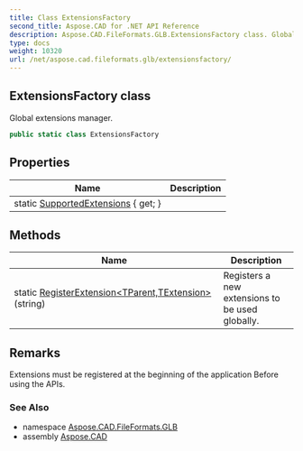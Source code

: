 ```yaml
---
title: Class ExtensionsFactory
second_title: Aspose.CAD for .NET API Reference
description: Aspose.CAD.FileFormats.GLB.ExtensionsFactory class. Global extensions manager
type: docs
weight: 10320
url: /net/aspose.cad.fileformats.glb/extensionsfactory/
---
```

## ExtensionsFactory class

Global extensions manager.

```csharp
public static class ExtensionsFactory
```

## Properties

| Name | Description |
| --- | --- |
| static [SupportedExtensions](../../aspose.cad.fileformats.glb/extensionsfactory/supportedextensions/) { get; } |  |

## Methods

| Name | Description |
| --- | --- |
| static [RegisterExtension&lt;TParent,TExtension&gt;](../../aspose.cad.fileformats.glb/extensionsfactory/registerextension/)(string) | Registers a new extensions to be used globally. |

## Remarks

Extensions must be registered at the beginning of the application Before using the APIs.

### See Also

* namespace [Aspose.CAD.FileFormats.GLB](../../aspose.cad.fileformats.glb/)
* assembly [Aspose.CAD](../../)


